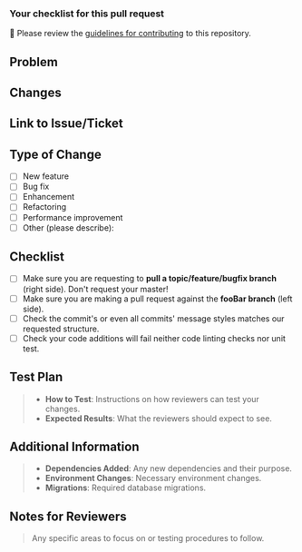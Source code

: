 ### Your checklist for this pull request
🚨 Please review the [guidelines for contributing](./CONTRIBUTING.md) to this repository.

## Problem

<!-- Explain the background and why this PR is necessary. -->

## Changes

<!-- If there are frontend changes, please include screenshots. -->
<!-- If a reference design was involved, include a link to the relevant Figma frame! -->
<!-- If its backend detail out the the major changes and why they were made.-->

## Link to Issue/Ticket

<!-- If applicable, add the link here. -->

## Type of Change

- [ ] New feature
- [ ] Bug fix
- [ ] Enhancement
- [ ] Refactoring
- [ ] Performance improvement
- [ ] Other (please describe):

## Checklist

- [ ] Make sure you are requesting to **pull a topic/feature/bugfix branch** (right side). Don't request your master!
- [ ] Make sure you are making a pull request against the **fooBar branch** (left side).
- [ ] Check the commit's or even all commits' message styles matches our requested structure.
- [ ] Check your code additions will fail neither code linting checks nor unit test.

## Test Plan

> - **How to Test**: Instructions on how reviewers can test your changes.
> - **Expected Results**: What the reviewers should expect to see.

## Additional Information

> - **Dependencies Added**: Any new dependencies and their purpose.
> - **Environment Changes**: Necessary environment changes.
> - **Migrations**: Required database migrations.

## Notes for Reviewers

> Any specific areas to focus on or testing procedures to follow.

